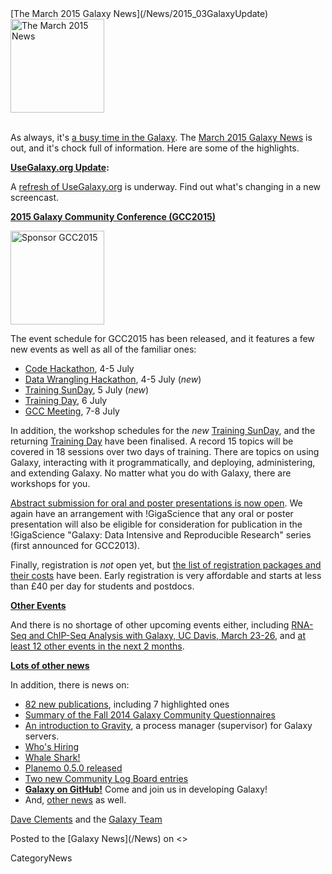 <div class='newsItemHeader'>[The March 2015 Galaxy News](/News/2015_03GalaxyUpdate)</div>

<div class='right'>
<a href='/GalaxyUpdates/2015_03.md'><img src='/Images/Logos/GalaxyUpdate200.png' alt='The March 2015 News' width=150 /></a><br /><br />
</div>

As always, it's [a busy time in the Galaxy](/GalaxyUpdates/2015_03).   The [March 2015 Galaxy News](/GalaxyUpdates/2015_03) is out, and it's chock full of information.  Here are some of the highlights.

**[UseGalaxy.org Update](/GalaxyUpdates/2015_03.md#usegalaxyorg-update):**

A [refresh of UseGalaxy.org](/GalaxyUpdates/2015_03.md#usegalaxyorg-update) is underway.  Find out what's changing in a new screencast.


**[2015 Galaxy Community Conference (GCC2015)](/GalaxyUpdates/2015_03.md#gcc2015-6-8-july-norwich-uk)**

<div class='right'>
<a href='/GalaxyUpdates/2015_03.md#gcc2015-6-8-july-norwich-uk'><img src='/Images/Logos/GCC2015LogoWide600.png' alt='Sponsor GCC2015' width="150" /></a><br />
</div>

The event schedule for GCC2015 has been released, and it features a few new events as well as all of the familiar ones:

* [Code Hackathon](/GalaxyUpdates/2015_03.md#code-hackathon), 4-5 July
* [Data Wrangling Hackathon](/GalaxyUpdates/2015_03.md#data-wrangling-hackathon), 4-5 July (*new*)
* [Training SunDay](/GalaxyUpdates/2015_03.md#training-sunday), 5 July (*new*)
* [Training Day](/GalaxyUpdates/2015_03.md#training-monday), 6 July
* [GCC Meeting](/GalaxyUpdates/2015_03.md#abstract-submission-is-now-open), 7-8 July

In addition, the workshop schedules for the *new* [Training SunDay](/GalaxyUpdates/2015_03.md#training-sunday), and the returning [Training Day](/GalaxyUpdates/2015_03.md#training-monday) have been finalised.  A record 15 topics will be covered in 18 sessions over two days of training.  There are topics on using Galaxy, interacting with it programmatically, and deploying, administering, and extending Galaxy. No matter what you do with Galaxy, there are workshops for you.

[Abstract submission for oral and poster presentations is now open](/GalaxyUpdates/2015_03.md#abstract-submission-is-now-open).  We again have an arrangement with !GigaScience that any oral or poster presentation will also be eligible for consideration for publication in the !GigaScience "Galaxy: Data Intensive and Reproducible Research" series (first announced for GCC2013).

Finally, registration is *not* open yet, but [the list of registration packages and their costs](/GalaxyUpdates/2015_03.md#early-registration-opens-in-march) have been.   Early registration is very affordable and starts at less than £40 per day for students and postdocs. 

**[Other Events](/GalaxyUpdates/2015_03.md#other-events)**

And there is no shortage of other upcoming events either, including [RNA-Seq and ChIP-Seq Analysis with Galaxy, UC Davis, March 23-26](/GalaxyUpdates/2015_03.md#rna-seq-and-chip-seq-analysis-with-galaxy-uc-davis-march-23-26), and [at least 12 other events in the next 2 months](/GalaxyUpdates/2015_03.md#other-events).

**[Lots of other news](/GalaxyUpdates/2015_03)**

In addition, there is news on:
* [82 new publications](/GalaxyUpdates/2015_03.md#new-papers), including 7 highlighted ones
* [Summary of the Fall 2014 Galaxy Community Questionnaires](/GalaxyUpdates/2015_03.md#fall-2014-questionnaire-summaries)
* [An introduction to Gravity](/GalaxyUpdates/2015_03.md#gravity), a process manager (supervisor) for Galaxy servers.
* [Who's Hiring](/GalaxyUpdates/2015_03.md#whos-hiring)
* [Whale Shark!](/GalaxyUpdates/2015_03.md#whale-shark)
* [Planemo 0.5.0 released](/GalaxyUpdates/2015_03.md#planemo-050)
* [Two new Community Log Board entries](/GalaxyUpdates/2015_03.md#galaxy-community-hubs)
* **[Galaxy on GitHub!](/GalaxyUpdates/2015_03.md#galaxy-github)** Come and join us in developing Galaxy!
* And, [other news](/GalaxyUpdates/2015_03.md#other-news) as well.

[Dave Clements](/DaveClements) and the [Galaxy Team](/GalaxyTeam)

<div class='newsItemFooter'>Posted to the [Galaxy News](/News) on <<Date(2015-03-02T16:23:57Z)>> </div>

CategoryNews
